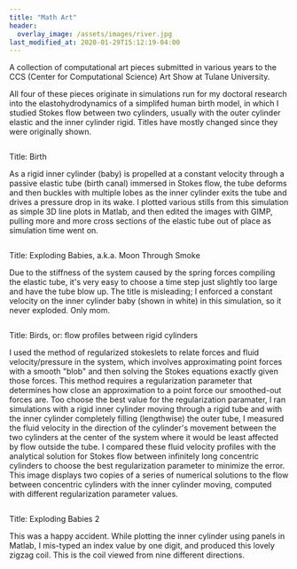 ```yaml
---
title: "Math Art"
header:
  overlay_image: /assets/images/river.jpg
last_modified_at: 2020-01-29T15:12:19-04:00
---
```

A collection of computational art pieces submitted in various years to the CCS (Center for Computational Science) Art Show at Tulane University.

All four of these pieces originate in simulations run for my doctoral research into the elastohydrodynamics of a simplifed human birth model, in which I studied Stokes flow between two cylinders, usually with the outer cylinder elastic and the inner cylinder rigid. Titles have mostly changed since they were originally shown.

<img src="{{ site.url }}{{ site.baseurl }}/assets/images/CCSartshowPealatere.jpg" alt="">

Title: Birth

As a rigid inner cylinder (baby) is propelled at a constant velocity through a passive elastic tube (birth canal) immersed in Stokes flow, the tube deforms and then buckles with multiple lobes as the inner cylinder exits the tube and drives a pressure drop in its wake. I plotted various stills from this simulation as simple 3D line plots in Matlab, and then edited the images with GIMP, pulling more and more cross sections of the elastic tube out of place as simulation time went on.

<img src="{{ site.url }}{{ site.baseurl }}/assets/images/CCSartshowGossmann1.png" alt="">

Title: Exploding Babies, a.k.a. Moon Through Smoke

Due to the stiffness of the system caused by the spring forces compiling the elastic tube, it's very easy to choose a time step just slightly too large and have the tube blow up. The title is misleading; I enforced a constant velocity on the inner cylinder baby (shown in white) in this simulation, so it never exploded. Only mom.

<img src="{{ site.url }}{{ site.baseurl }}/assets/images/GossmannCCSartshow1.jpg" alt="">

Title: Birds, or: flow profiles between rigid cylinders

I used the method of regularized stokeslets to relate forces and fluid velocity/pressure in the system, which involves approximating point forces with a smooth "blob" and then solving the Stokes equations exactly given those forces. This method requires a regularization parameter that determines how close an approximation to a point force our smoothed-out forces are. Too choose the best value for the regularization paramater, I ran simulations with a rigid inner cylinder moving through a rigid tube and with the inner cylinder completely filling (lengthwise) the outer tube, I measured the fluid velocity in the direction of the cylinder's movement between the two cylinders at the center of the system where it would be least affected by flow outside the tube. I compared these fluid velocity profiles with the analytical solution for Stokes flow between infinitely long concentric cylinders to choose the best regularization parameter to minimize the error. This image displays two copies of a series of numerical solutions to the flow between concentric cylinders with the inner cylinder moving, computed with different regularization parameter values.

<img src="{{ site.url }}{{ site.baseurl }}/assets/images/GossmannCCSartshow2.jpg" alt="">

Title: Exploding Babies 2

This was a happy accident. While plotting the inner cylinder using panels in Matlab, I mis-typed an index value by one digit, and produced this lovely zigzag coil. This is the coil viewed from nine different directions.